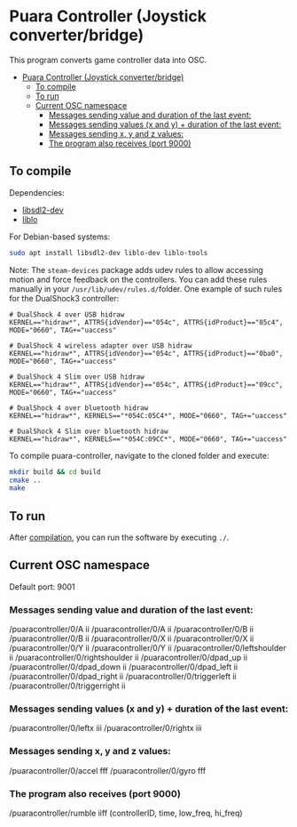 # Puara Controller (Joystick converter/bridge)

This program converts game controller data into OSC.

- [Puara Controller (Joystick converter/bridge)](#puara-controller-joystick-converterbridge)
  - [To compile](#to-compile)
  - [To run](#to-run)
  - [Current OSC namespace](#current-osc-namespace)
    - [Messages sending value and duration of the last event:](#messages-sending-value-and-duration-of-the-last-event)
    - [Messages sending values (x and y) + duration of the last event:](#messages-sending-values-x-and-y--duration-of-the-last-event)
    - [Messages sending x, y and z values:](#messages-sending-x-y-and-z-values)
    - [The program also receives (port 9000)](#the-program-also-receives-port-9000)

## To compile

Dependencies:

- [libsdl2-dev](https://github.com/libsdl-org/SDL/releases)
- [liblo](https://github.com/radarsat1/liblo)

For Debian-based systems:

```bash
sudo apt install libsdl2-dev liblo-dev liblo-tools
```

Note: The `steam-devices` package adds udev rules to allow accessing motion and force feedback on the controllers. You can add these rules manually in your `/usr/lib/udev/rules.d/`folder. 
One example of such rules for the DualShock3 controller:

```
# DualShock 4 over USB hidraw
KERNEL=="hidraw*", ATTRS{idVendor}=="054c", ATTRS{idProduct}=="05c4", MODE="0660", TAG+="uaccess"

# DualShock 4 wireless adapter over USB hidraw
KERNEL=="hidraw*", ATTRS{idVendor}=="054c", ATTRS{idProduct}=="0ba0", MODE="0660", TAG+="uaccess"

# DualShock 4 Slim over USB hidraw
KERNEL=="hidraw*", ATTRS{idVendor}=="054c", ATTRS{idProduct}=="09cc", MODE="0660", TAG+="uaccess"

# DualShock 4 over bluetooth hidraw
KERNEL=="hidraw*", KERNELS=="*054C:05C4*", MODE="0660", TAG+="uaccess"

# DualShock 4 Slim over bluetooth hidraw
KERNEL=="hidraw*", KERNELS=="*054C:09CC*", MODE="0660", TAG+="uaccess"
```

To compile puara-controller, navigate to the cloned folder and execute:

```bash
mkdir build && cd build
cmake ..
make
```

## To run

After [compilation](#to-compile), you can run the software by executing `./`.

## Current OSC namespace

Default port: 9001

### Messages sending value and duration of the last event:

/puaracontroller/0/A ii
/puaracontroller/0/A ii
/puaracontroller/0/B ii
/puaracontroller/0/B ii
/puaracontroller/0/X ii
/puaracontroller/0/X ii
/puaracontroller/0/Y ii
/puaracontroller/0/Y ii
/puaracontroller/0/leftshoulder ii
/puaracontroller/0/rightshoulder ii
/puaracontroller/0/dpad_up ii
/puaracontroller/0/dpad_down ii
/puaracontroller/0/dpad_left ii
/puaracontroller/0/dpad_right ii
/puaracontroller/0/triggerleft ii
/puaracontroller/0/triggerright ii

### Messages sending values (x and y) + duration of the last event:

/puaracontroller/0/leftx iii
/puaracontroller/0/rightx iii

### Messages sending x, y and z values:

/puaracontroller/0/accel fff
/puaracontroller/0/gyro fff

### The program also receives (port 9000)

/puaracontroller/rumble iiff (controllerID, time, low_freq, hi_freq)
